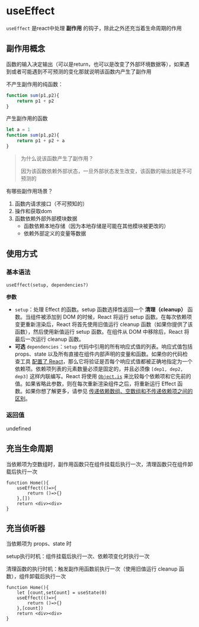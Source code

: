 # useEffect

`useEffect` 是react中处理 **副作用** 的钩子，除此之外还充当着生命周期的作用

## 副作用概念

函数的输入决定输出（可以是return，也可以是改变了外部环境数据等），如果遇到或者可能遇到不可预测的变化那就说明该函数内产生了副作用

不产生副作用的纯函数：



```ts
function sum(p1,p2){
    return p1 + p2
}
```



产生副作用的函数



```ts
let a = 1
function sum(p1,p2){
    return p1 + p2 + a
}
```

>
>
>为什么说该函数产生了副作用？
>
>因为该函数依赖外部状态，一旦外部状态发生改变，该函数的输出就是不可预测的

有哪些副作用场景？

1. 函数内请求接口（不可预知的）
2. 操作和获取dom
3. 函数依赖外部外部模块数据
   - 函数依赖本地存储（因为本地存储是可能在其他模块被更改的）
   - 依赖外部定义的变量等数据

## 使用方式



### 基本语法





```tsx
useEffect(setup, dependencies?)
```

**参数**

- `setup`：处理 Effect 的函数。setup 函数选择性返回一个 **清理（cleanup）** 函数。当组件被添加到 DOM 的时候，React 将运行 setup 函数。在每次依赖项变更重新渲染后，React 将首先使用旧值运行 cleanup 函数（如果你提供了该函数），然后使用新值运行 setup 函数。在组件从 DOM 中移除后，React 将最后一次运行 cleanup 函数。
- **可选** `dependencies`：`setup` 代码中引用的所有响应式值的列表。响应式值包括 props、state 以及所有直接在组件内部声明的变量和函数。如果你的代码检查工具 [配置了 React](https://zh-hans.react.dev/learn/editor-setup#linting)，那么它将验证是否每个响应式值都被正确地指定为一个依赖项。依赖项列表的元素数量必须是固定的，并且必须像 `[dep1, dep2, dep3]` 这样内联编写。React 将使用 [`Object.is`](https://developer.mozilla.org/zh-CN/docs/Web/JavaScript/Reference/Global_Objects/Object/is) 来比较每个依赖项和它先前的值。如果省略此参数，则在每次重新渲染组件之后，将重新运行 Effect 函数。如果你想了解更多，请参见 [传递依赖数组、空数组和不传递依赖项之间的区别](https://zh-hans.react.dev/reference/react/useEffect#examples-dependencies)。



### 返回值

undefined

## 充当生命周期

当依赖项为空数组时，副作用函数只在组件挂载后执行一次，清理函数只在组件卸载后执行一次



```tsx
function Home(){
    useEffect(()=>{
        return ()=>{}
    },[])
    return <div><div>
}
```



## 充当侦听器

当依赖项为 props、state 时

setup执行时机：组件挂载后执行一次、依赖项变化时执行一次

清理函数的执行时机：触发副作用函数前执行一次（使用旧值运行 cleanup 函数），组件卸载后执行一次





```tsx
function Home(){
    let [count,setCount] = useState(0)
    useEffect(()=>{
        return ()=>{}
    },[count])
    return <div><div>
}
```



